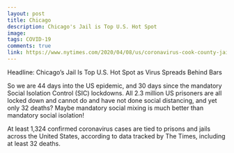 ```yaml
---
layout: post
title: Chicago
description: Chicago's Jail is Top U.S. Hot Spot
image: 
tags: COVID-19
comments: true
link: https://www.nytimes.com/2020/04/08/us/coronavirus-cook-county-jail-chicago.html
---
```

Headline: Chicago’s Jail Is Top U.S. Hot Spot as Virus Spreads Behind
Bars

So we are 44 days into the US epidemic, and 30 days since the mandatory
Social Isolation Control (SIC) lockdowns. All 2.3 million US prisoners
are all locked down and cannot do and have not done social distancing,
and yet only 32 deaths? Maybe mandatory social mixing is much better
than mandatory social isolation!

At least 1,324 confirmed coronavirus cases are tied to prisons and jails
across the United States, according to data tracked by The Times,
including at least 32 deaths.
